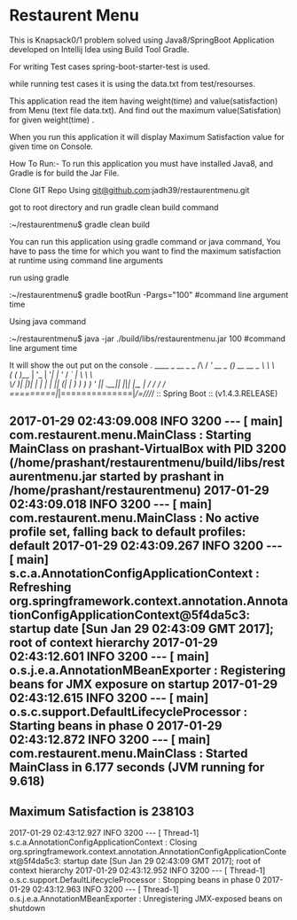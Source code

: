 # Restaurent Menu

This is Knapsack0/1 problem solved using Java8/SpringBoot Application developed on Intellij Idea using Build Tool Gradle.

For writing Test cases spring-boot-starter-test is used.

while running test cases it is using the data.txt from test/resourses.

This application read the item having weight(time) and value(satisfaction) from Menu (text file data.txt).
And find out the maximum value(Satisfation) for given weight(time) .

When you run this application it will display Maximum Satisfaction value for given time on Console.

How To Run:- To run this application you must have installed Java8, and Gradle is for build the Jar File.

Clone GIT Repo Using git@github.com:jadh39/restaurentmenu.git

got to root directory and run gradle clean build command

:~/restaurentmenu$ gradle clean build

You can run this application using gradle command or java command, You have to pass the time for which you want to find the maximum satisfaction at runtime using command line arguments

run using gradle

:~/restaurentmenu$ gradle bootRun -Pargs="100" #command line argument time

Using java command

:~/restaurentmenu$ java -jar ./build/libs/restaurentmenu.jar 100 #command line argument time

It will show the out put on the console
  .   ____          _            __ _ _
 /\\ / ___'_ __ _ _(_)_ __  __ _ \ \ \ \
( ( )\___ | '_ | '_| | '_ \/ _` | \ \ \ \
 \\/  ___)| |_)| | | | | || (_| |  ) ) ) )
  '  |____| .__|_| |_|_| |_\__, | / / / /
 =========|_|==============|___/=/_/_/_/
 :: Spring Boot ::        (v1.4.3.RELEASE)

2017-01-29 02:43:09.008  INFO 3200 --- [           main] com.restaurent.menu.MainClass            : Starting MainClass on prashant-VirtualBox with PID 3200 (/home/prashant/restaurentmenu/build/libs/restaurentmenu.jar started by prashant in /home/prashant/restaurentmenu)
2017-01-29 02:43:09.018  INFO 3200 --- [           main] com.restaurent.menu.MainClass            : No active profile set, falling back to default profiles: default
2017-01-29 02:43:09.267  INFO 3200 --- [           main] s.c.a.AnnotationConfigApplicationContext : Refreshing org.springframework.context.annotation.AnnotationConfigApplicationContext@5f4da5c3: startup date [Sun Jan 29 02:43:09 GMT 2017]; root of context hierarchy
2017-01-29 02:43:12.601  INFO 3200 --- [           main] o.s.j.e.a.AnnotationMBeanExporter        : Registering beans for JMX exposure on startup
2017-01-29 02:43:12.615  INFO 3200 --- [           main] o.s.c.support.DefaultLifecycleProcessor  : Starting beans in phase 0
2017-01-29 02:43:12.872  INFO 3200 --- [           main] com.restaurent.menu.MainClass            : Started MainClass in 6.177 seconds (JVM running for 9.618)
--------------------------------------------------------------------------------------
Maximum Satisfaction is 238103
--------------------------------------------------------------------------------------
2017-01-29 02:43:12.927  INFO 3200 --- [       Thread-1] s.c.a.AnnotationConfigApplicationContext : Closing org.springframework.context.annotation.AnnotationConfigApplicationContext@5f4da5c3: startup date [Sun Jan 29 02:43:09 GMT 2017]; root of context hierarchy
2017-01-29 02:43:12.952  INFO 3200 --- [       Thread-1] o.s.c.support.DefaultLifecycleProcessor  : Stopping beans in phase 0
2017-01-29 02:43:12.963  INFO 3200 --- [       Thread-1] o.s.j.e.a.AnnotationMBeanExporter        : Unregistering JMX-exposed beans on shutdown

 
